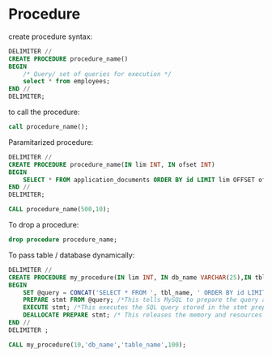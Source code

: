 # Procedure 

create procedure syntax:

```sql
DELIMITER //
CREATE PROCEDURE procedure_name()
BEGIN 
    /* Query/ set of queries for execution */
    select * from employees;
END //
DELIMITER;
```

to call the procedure: 

```sql
call procedure_name();
```

Paramitarized procedure:

```sql
DELIMITER //
CREATE PROCEDURE procedure_name(IN lim INT, IN ofset INT)
BEGIN 
    SELECT * FROM application_documents ORDER BY id LIMIT lim OFFSET ofset;
END //
DELIMITER;

CALL procedure_name(500,10);
```

To drop a procedure:

```sql
drop procedure procedure_name;
```



To pass table / database dynamically:

```sql
DELIMITER //
CREATE PROCEDURE my_procedure(IN lim INT, IN db_name VARCHAR(25),IN tbl_name VARCHAR(25), IN ofset INT)
BEGIN 
    SET @query = CONCAT('SELECT * FROM ', tbl_name, ' ORDER BY id LIMIT ', lim, ' OFFSET ', ofset);
    PREPARE stmt FROM @query; /*This tells MySQL to prepare the query and associate it with the stmt identifier.*/
    EXECUTE stmt; /*This executes the SQL query stored in the stmt prepared statement. The query that was constructed dynamically (stored in @query) will now be run by MySQL.*/
    DEALLOCATE PREPARE stmt; /* This releases the memory and resources that were allocated to the prepared statement stmt. After this, the stmt identifier is no longer valid and can no longer be used. */
END //
DELIMITER ;

CALL my_procedure(10,'db_name','table_name',100);

```


